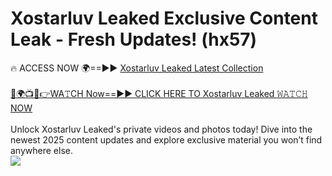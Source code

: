 # Xostarluv Leaked Exclusive Content Leak - Fresh Updates! (hx57)

🔥 ACCESS NOW 🌍==►► <a href="https://tinyurl.com/kvy9nzfs" rel="nofollow">Xostarluv Leaked Latest Collection</a>
<br><br>
[🔴🌍📺📱👉WA𝚃CH Now==►► CLICK HERE TO Xostarluv Leaked 𝚆𝙰𝚃𝙲𝙷 NOW](https://tinyurl.com/kvy9nzfs)
<br><br>
Unlock Xostarluv Leaked's private videos and photos today! Dive into the newest 2025 content updates and explore exclusive material you won’t find anywhere else.
<br>
<a href="https://tinyurl.com/kvy9nzfs" rel="nofollow" data-target="animated-image.originalLink"><img src="https://camo.githubusercontent.com/8a4f000d20f83aca3bf7ec5f350d767afa0574a8a352519fd8cfa583a6f93a33/68747470733a2f2f692e696d6775722e636f6d2f644a486b345a712e676966" data-canonical-src="https://i.imgur.com/dJHk4Zq.gif" style="max-width: 100%; display: inline-block;" data-target="animated-image.originalImage"></a>
<br>
